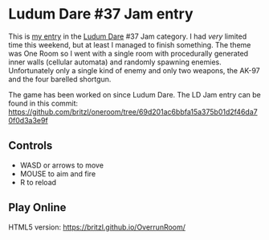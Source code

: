 # Ludum Dare #37 Jam entry
This is [my entry](http://ludumdare.com/compo/ludum-dare-37/?action=preview&uid=4623) in the [Ludum Dare](http://www.ldjam.com) #37 Jam category. I had *very* limited time this weekend, but at least I managed to finish something. The theme was One Room so I went with a single room with procedurally generated inner walls (cellular automata) and randomly spawning enemies. Unfortunately only a single kind of enemy and only two weapons, the AK-97 and the four barelled shortgun.

The game has been worked on since Ludum Dare. The LD Jam entry can be found in this commit: https://github.com/britzl/oneroom/tree/69d201ac6bbfa15a375b01d2f46da70f0d3a3e9f

## Controls
* WASD or arrows to move
* MOUSE to aim and fire
* R to reload

## Play Online
HTML5 version: https://britzl.github.io/OverrunRoom/
